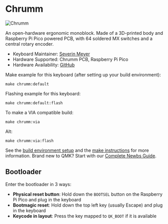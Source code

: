 # Chrumm

![Chrumm](https://i.imgur.com/n57bTEEh.jpg)

An open-hardware ergonomic monoblock. Made of a 3D-printed body and Raspberry Pi Pico powered PCB, with 64 soldered MX switches and a central rotary encoder.

* Keyboard Maintainer: [Severin Meyer](https://github.com/sevmeyer)
* Hardware Supported: Chrumm PCB, Raspberry Pi Pico
* Hardware Availability: [GitHub](https://github.com/sevmeyer/chrumm-keyboard)

Make example for this keyboard (after setting up your build environment):

    make chrumm:default

Flashing example for this keyboard:

    make chrumm:default:flash

To make a VIA compatible build:

    make chrumm:via

Alt:

    make chrumm:via:flash
    
See the [build environment setup](https://docs.qmk.fm/#/getting_started_build_tools) and the [make instructions](https://docs.qmk.fm/#/getting_started_make_guide) for more information. Brand new to QMK? Start with our [Complete Newbs Guide](https://docs.qmk.fm/#/newbs).

## Bootloader

Enter the bootloader in 3 ways:

* **Physical reset button**: Hold down the `BOOTSEL` button on the Raspberry Pi Pico and plug in the keyboard
* **Bootmagic reset**: Hold down the top left key (usually Escape) and plug in the keyboard
* **Keycode in layout**: Press the key mapped to `QK_BOOT` if it is available
